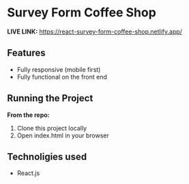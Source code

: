 # Survey Form Coffee Shop

**LIVE LINK:** https://react-survey-form-coffee-shop.netlify.app/

## Features
* Fully responsive (mobile first)
* Fully functional on the front end


## Running the Project
**From the repo:**
1. Clone this project locally
2. Open index.html in your browser

## Technoligies used 
* React.js
